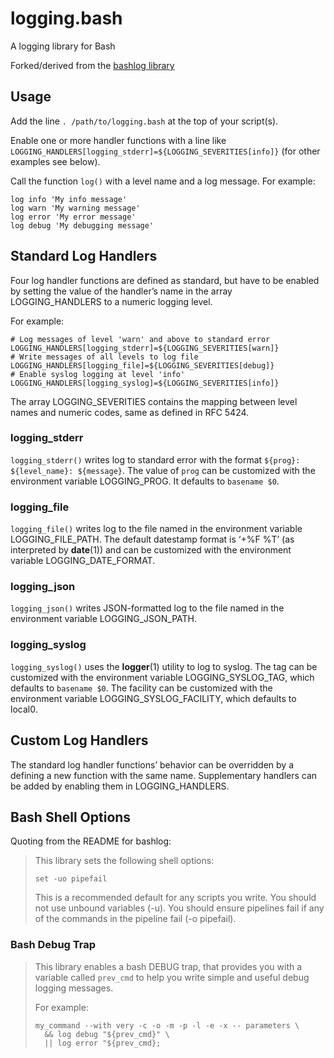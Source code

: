 # logging.bash

A logging library for Bash

Forked/derived from the [bashlog
library](https://github.com/Zordrak/bashlog)

## Usage

Add the line `. /path/to/logging.bash` at the top of your script(s).

Enable one or more handler functions with a line like
`LOGGING_HANDLERS[logging_stderr]=${LOGGING_SEVERITIES[info]}`
(for other examples see below).

Call the function `log()` with a level name and a log message.
For example:

    log info 'My info message'
    log warn 'My warning message'
    log error 'My error message'
    log debug 'My debugging message'

## Standard Log Handlers

Four log handler functions are defined as standard, but have to be
enabled by setting the value of the handler’s name in the array
LOGGING_HANDLERS to a numeric logging level.

For example:

    # Log messages of level 'warn' and above to standard error
    LOGGING_HANDLERS[logging_stderr]=${LOGGING_SEVERITIES[warn]}
    # Write messages of all levels to log file 
    LOGGING_HANDLERS[logging_file]=${LOGGING_SEVERITIES[debug]}
    # Enable syslog logging at level 'info'
    LOGGING_HANDLERS[logging_syslog]=${LOGGING_SEVERITIES[info]}

The array LOGGING_SEVERITIES contains the mapping between level names
and numeric codes, same as defined in RFC 5424.

### logging_stderr

`logging_stderr()` writes log to standard error with the format
`${prog}: ${level_name}: ${message}`.
The value of `prog` can be customized with the environment variable
LOGGING_PROG. It defaults to `basename $0`.

### logging_file

`logging_file()` writes log to the file named in the environment variable
LOGGING_FILE_PATH.
The default datestamp format is ‘+%F %T’ (as interpreted by **date**(1))
and can be customized with the environment variable LOGGING_DATE_FORMAT.

### logging_json

`logging_json()` writes JSON-formatted log to the file named in the
environment variable LOGGING_JSON_PATH.

### logging_syslog

`logging_syslog()` uses the **logger**(1) utility to log to syslog.
The tag can be customized with the environment variable
LOGGING_SYSLOG_TAG, which defaults to `basename $0`.
The facility can be customized with the environment variable
LOGGING_SYSLOG_FACILITY, which defaults to local0.

## Custom Log Handlers

The standard log handler functions’ behavior can be overridden by a
defining a new function with the same name.
Supplementary handlers can be added by enabling them in
LOGGING_HANDLERS.

## Bash Shell Options

Quoting from the README for bashlog:

> This library sets the following shell options:
>
> `set -uo pipefail`
>
> This is a recommended default for any scripts you write. You should
> not use unbound variables (-u). You should ensure pipelines fail if
> any of the commands in the pipeline fail (-o pipefail).

### Bash Debug Trap

> This library enables a bash DEBUG trap, that provides you with a
> variable called `prev_cmd` to help you write simple and useful debug
> logging messages.
>
> For example:
>
>     my_command --with very -c -o -m -p -l -e -x -- parameters \
>       && log debug "${prev_cmd}" \
>       || log error "${prev_cmd};
